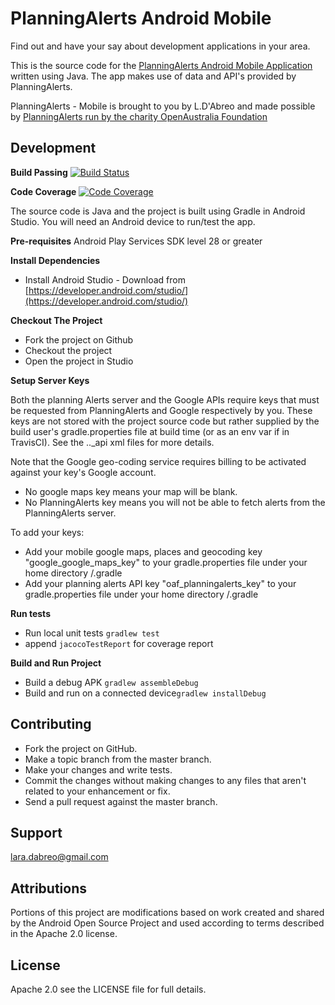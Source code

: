 
# PlanningAlerts Android Mobile

Find out and have your say about development applications in your area.

This is the source code for the [PlanningAlerts Android Mobile Application](https://www.planningalerts.org.au/) written using Java. The app makes use of data and API's provided by PlanningAlerts.

PlanningAlerts - Mobile is brought to you by L.D'Abreo and made possible by [PlanningAlerts run by the charity OpenAustralia Foundation](http://www.openaustraliafoundation.org.au)


## Development



**Build Passing**
[![Build Status](https://travis-ci.org/ldabreo/planningalerts-mobile.png?branch=master)](https://travis-ci.org/ldabreo/planningalerts-mobile)

**Code Coverage**
[![Code Coverage](https://img.shields.io/codecov/c/github/ldabreo/planningalerts-mobile/master.svg)](https://codecov.io/github/ldabreo/planningalerts-mobile?branch=master)

The source code is Java and the project is built using Gradle in Android Studio.   You will need an Android device to run/test the app.

**Pre-requisites**
Android Play Services SDK level 28 or greater

**Install Dependencies**
 * Install Android Studio - Download from [https://developer.android.com/studio/](https://developer.android.com/studio/)

**Checkout The Project**
 * Fork the project on Github
 * Checkout the project
 * Open the project in Studio

**Setup Server Keys**

Both the planning Alerts server and the Google APIs require keys that must be requested from
PlanningAlerts and Google respectively by you. These keys are not stored with the project source code 
but rather supplied by the build user's gradle.properties file at build time (or as an env var if in TravisCI). 
See the  .._api xml files for more details.

Note that the Google geo-coding service requires billing to be activated against your key's Google account.
* No google maps key means your map will be blank. 
* No PlanningAlerts key means you will not be able to fetch alerts from the PlanningAlerts server. 

To add your keys:

* Add your mobile google maps, places and geocoding key "google_google_maps_key" to your gradle.properties file under your home directory /.gradle
* Add your planning alerts API key "oaf_planningalerts_key" to your gradle.properties file under your home directory /.gradle

**Run tests**
* Run local unit tests  `gradlew test`
* append `jacocoTestReport` for coverage report

**Build and Run Project**
* Build a debug APK  `gradlew assembleDebug`
* Build and run on a connected device`gradlew installDebug`

## Contributing

* Fork the project on GitHub.
* Make a topic branch from the master branch.
* Make your changes and write tests.
* Commit the changes without making changes to any files that aren't related to your enhancement or fix.
* Send a pull request against the master branch.

## Support
lara.dabreo@gmail.com

## Attributions

Portions of this project are modifications based on work created and shared by the Android Open Source Project 
and used according to terms described in the Apache 2.0 license.

## License

Apache 2.0 see the LICENSE file for full details.